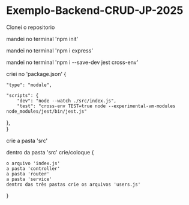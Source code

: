 # Exemplo-Backend-CRUD-JP-2025

Clonei o repositorio

mandei no terminal 'npm init'

mandei no terminal 'npm i express'

mandei no terminal 'npm i --save-dev jest cross-env'

criei no 'package.json' 
{

    "type": "module",

    "scripts": {
        "dev": "node --watch ./src/index.js",
        "test": "cross-env TEST=true node --experimental-vm-modules node_modules/jest/bin/jest.js"
  },  
}

crie a pasta 'src'

dentro da pasta 'src' crie/coloque
{

    o arquivo 'index.js'
    a pasta 'controller'
    a pasta 'router'
    a pasta 'service'
    dentro das três pastas crie os arquivos 'users.js'
}